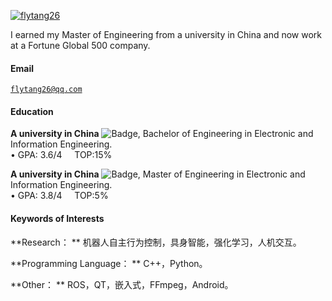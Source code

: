 [![flytang26](https://img.shields.io/badge/flytang26-github-blue?logo=github)](https://github.com/flytang26)

I earned my Master of Engineering from a university in China and now work at a Fortune Global 500 company.

#### Email  
<code>flytang26@qq.com</code>  


#### Education  
**A university in China** ![Badge](https://img.shields.io/badge/985%20|%20211%20|%20%E5%8F%8C%E4%B8%80%E6%B5%81A-blue), Bachelor of Engineering in Electronic and Information Engineering.  
• GPA: 3.6/4   &nbsp;&nbsp;&nbsp; TOP:15% 

**A university in China** ![Badge](https://img.shields.io/badge/985%20|%20211%20|%20%E5%8F%8C%E4%B8%80%E6%B5%81A-blue), Master of Engineering in Electronic and Information Engineering.  
• GPA: 3.8/4   &nbsp;&nbsp;&nbsp; TOP:5%

#### Keywords of Interests  
**Research： ** 机器人自主行为控制，具身智能，强化学习，人机交互。

**Programming Language： ** C++，Python。

**Other： ** ROS，QT，嵌入式，FFmpeg，Android。


